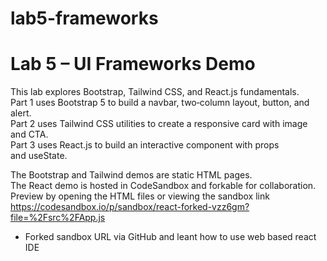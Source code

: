 # lab5-frameworks
# Lab 5 – UI Frameworks Demo
This lab explores Bootstrap, Tailwind CSS, and React.js fundamentals.  
Part 1 uses Bootstrap 5 to build a navbar, two‑column layout, button, and alert.  
Part 2 uses Tailwind CSS utilities to create a responsive card with image and CTA.  
Part 3 uses React.js to build an interactive component with props and useState.  
  
The Bootstrap and Tailwind demos are static HTML pages.  
The React demo is hosted in CodeSandbox and forkable for collaboration.  
Preview by opening the HTML files or viewing the sandbox link  
 https://codesandbox.io/p/sandbox/react-forked-vzz6gm?file=%2Fsrc%2FApp.js
- Forked sandbox URL via GitHub and leant how to use web based react IDE  
